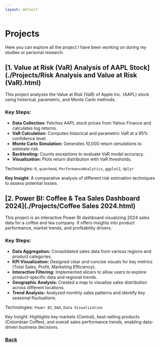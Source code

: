 ```yaml
---
layout: default
---
```

# Projects

Here you can explore all the project I have been working on during my studies or personal research.

## [1. Value at Risk (VaR) Analysis of AAPL Stock](./Projects/Risk Analysis and Value at Risk (VaR).html)

This project analyzes the Value at Risk (VaR) of Apple Inc. (AAPL) stock using historical, parametric, and Monte Carlo methods. 

### Key Steps:
- **Data Collection:** Fetches AAPL stock prices from Yahoo Finance and calculates log returns.
- **VaR Calculation:** Computes historical and parametric VaR at a 95% confidence level.
- **Monte Carlo Simulation:** Generates 10,000 return simulations to estimate risk.
- **Backtesting:** Counts exceptions to evaluate VaR model accuracy.
- **Visualization:** Plots return distribution with VaR thresholds.

Technologies: `R`, `quantmod`, `PerformanceAnalytics`, `ggplot2`, `dplyr`

**Key Insight**: A comparative analysis of different risk estimation techniques to assess potential losses.

## [2. Power BI: Coffee & Tea Sales Dashboard 2024](./Projects/Coffee Sales 2024.html)

This project is an interactive Power BI dashboard visualizing 2024 sales data for a coffee and tea company. It offers insights into product performance, market trends, and profitability drivers.

### Key Steps:
- **Data Aggregation:** Consolidated sales data from various regions and product categories.
- **KPI Visualization:** Designed clear and concise visuals for key metrics (Total Sales, Profit, Marketing Efficiency).
- **Interactive Filtering:** Implemented slicers to allow users to explore product-specific data and regional trends.
- **Geographic Analysis:** Created a map to visualize sales distribution across different locations.
- **Trend Analysis:** Analyzed monthly sales patterns and identify key seasonal fluctuations.

Technologies: `Power BI`, `DAX`, `Data Visualization`

Key Insight: Highlights key markets (Central), best-selling products (Colombian Coffee), and overall sales performance trends, enabling data-driven business decisions.

### [Back](./)
